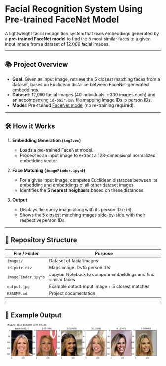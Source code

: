 # Facial Recognition System Using Pre-trained FaceNet Model

A lightweight facial recognition system that uses embeddings generated by a **pre-trained FaceNet model** to find the 5 most similar faces to a given input image from a dataset of 12,000 facial images.

---

## 📚 Project Overview

- **Goal**: Given an input image, retrieve the 5 closest matching faces from a dataset, based on Euclidean distance between FaceNet-generated embeddings.
- **Dataset**: 12,000 facial images (40 individuals, ~300 images each) and an accompanying `id-pair.csv` file mapping image IDs to person IDs.
- **Model**: Pre-trained [FaceNet model](https://github.com/nyoki-mtl/keras-facenet) (no re-training required).

---

## 🛠 How it Works

1. **Embedding Generation (`img2vec`)**
   - Loads a pre-trained FaceNet model.
   - Processes an input image to extract a 128-dimensional normalized embedding vector.

2. **Face Matching (`imageFinder.ipynb`)**
   - For a given input image, computes Euclidean distances between its embedding and embeddings of all other dataset images.
   - Identifies the **5 nearest neighbors** based on these distances.

3. **Output**
   - Displays the query image along with its person ID (`pid`).
   - Shows the 5 closest matching images side-by-side, with their respective person IDs.

---

## 📂 Repository Structure

| File / Folder | Purpose |
|---------------|---------|
| `images/` | Dataset of facial images |
| `id-pair.csv` | Maps image IDs to person IDs |
| `imageFinder.ipynb` | Jupyter Notebook to compute embeddings and find similar faces |
| `output.jpg` | Example output: input image + 5 closest matches |
| `README.md` | Project documentation |

---
## 📸 Example Output

![Example Output](output.jpg)
